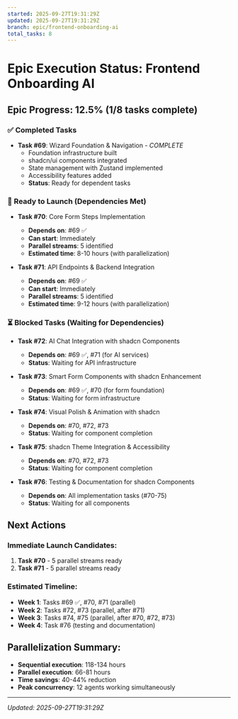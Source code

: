 ```yaml
---
started: 2025-09-27T19:31:29Z
updated: 2025-09-27T19:31:29Z
branch: epic/frontend-onboarding-ai
total_tasks: 8
---
```


# Epic Execution Status: Frontend Onboarding AI

## Epic Progress: 12.5% (1/8 tasks complete)

### ✅ Completed Tasks
- **Task #69**: Wizard Foundation & Navigation - *COMPLETE*
  - Foundation infrastructure built
  - shadcn/ui components integrated
  - State management with Zustand implemented
  - Accessibility features added
  - **Status**: Ready for dependent tasks

### 🚀 Ready to Launch (Dependencies Met)
- **Task #70**: Core Form Steps Implementation
  - **Depends on**: #69 ✅
  - **Can start**: Immediately
  - **Parallel streams**: 5 identified
  - **Estimated time**: 8-10 hours (with parallelization)

- **Task #71**: API Endpoints & Backend Integration
  - **Depends on**: #69 ✅
  - **Can start**: Immediately
  - **Parallel streams**: 5 identified
  - **Estimated time**: 9-12 hours (with parallelization)

### ⏳ Blocked Tasks (Waiting for Dependencies)
- **Task #72**: AI Chat Integration with shadcn Components
  - **Depends on**: #69 ✅, #71 (for AI services)
  - **Status**: Waiting for API infrastructure

- **Task #73**: Smart Form Components with shadcn Enhancement
  - **Depends on**: #69 ✅, #70 (for form foundation)
  - **Status**: Waiting for form infrastructure

- **Task #74**: Visual Polish & Animation with shadcn
  - **Depends on**: #70, #72, #73
  - **Status**: Waiting for component completion

- **Task #75**: shadcn Theme Integration & Accessibility
  - **Depends on**: #70, #72, #73
  - **Status**: Waiting for component completion

- **Task #76**: Testing & Documentation for shadcn Components
  - **Depends on**: All implementation tasks (#70-75)
  - **Status**: Waiting for all components

## Next Actions

### Immediate Launch Candidates:
1. **Task #70** - 5 parallel streams ready
2. **Task #71** - 5 parallel streams ready

### Estimated Timeline:
- **Week 1**: Tasks #69 ✅, #70, #71 (parallel)
- **Week 2**: Tasks #72, #73 (parallel, after #71)
- **Week 3**: Tasks #74, #75 (parallel, after #70, #72, #73)
- **Week 4**: Task #76 (testing and documentation)

## Parallelization Summary:
- **Sequential execution**: 118-134 hours
- **Parallel execution**: 66-81 hours
- **Time savings**: 40-44% reduction
- **Peak concurrency**: 12 agents working simultaneously

---
*Updated: 2025-09-27T19:31:29Z*